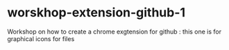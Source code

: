 # worskhop-extension-github-1
Workshop on how to create a chrome exgtension for github : this one is for graphical icons for files

